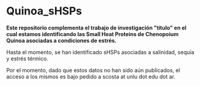 # Quinoa_sHSPs

**Este repositorio complementa el trabajo de investigación "titulo" en el cual estamos identificando las Small Heat Proteins de Chenopoium Quinoa asociadas a condiciones de estrés.**

Hasta el momento, se han identificado sHSPs asociadas a salinidad, sequía y estrés térmico.


Por el momento, dado que estos datos no han sido aún publicados, el acceso a los mismos es bajo pedido a scosta at unlu dot edu dot ar.

